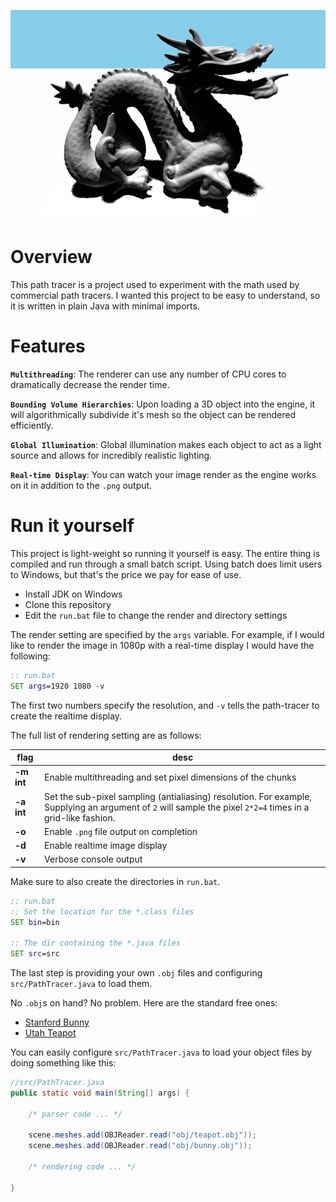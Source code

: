 ![Globaly Illuminated Dragon](example.png)

# Overview
This path tracer is a project used to experiment with the math used by commercial path tracers. I wanted this project to be easy to understand, so it is written in plain Java with minimal imports. 

# Features
**`Multithreading`**: The renderer can use any number of CPU cores to dramatically decrease the render time.

**`Bounding Volume Hierarchies`**: Upon loading a 3D object into the engine, it will algorithmically subdivide it's mesh so the object can be rendered efficiently.

**`Global Illumination`**: Global illumination makes each object to act as a light source and allows for incredibly realistic lighting.

**`Real-time Display`**: You can watch your image render as the engine works on it in addition to the `.png` output.

# Run it yourself 
This project is light-weight so running it yourself is easy. The entire thing is compiled and run through a small batch script. Using batch does limit users to Windows, but that's the price we pay for ease of use.

 - Install JDK on Windows
 - Clone this repository
 - Edit the `run.bat` file to change the render and directory settings

The render setting are specified by the `args` variable. For example, if I would like to render the image in 1080p with a real-time display I would have the following:

```bat
:: run.bat
SET args=1920 1080 -v
```

The first two numbers specify the resolution, and `-v` tells the path-tracer to create the realtime display.

The full list of rendering setting are as follows:

| flag | desc |
|---|---|
| **-m int** | Enable multithreading and set pixel dimensions of the chunks |
| **-a int** | Set the sub-pixel sampling (antialiasing) resolution. For example, Supplying an argument of `2` will sample the pixel `2*2=4` times in a grid-like fashion. |
| **-o** | Enable `.png` file output on completion |
| **-d** | Enable realtime image display |
| **-v** | Verbose console output |

Make sure to also create the directories in `run.bat`.

```bat
:: run.bat
:: Set the location for the *.class files
SET bin=bin

:: The dir containing the *.java files
SET src=src
```
The last step is providing your own `.obj` files and configuring `src/PathTracer.java` to load them. 

No `.obj`s on hand? No problem. Here are the standard free ones:

 - [Stanford Bunny](https://graphics.stanford.edu/~mdfisher/Data/Meshes/bunny.obj)
 - [Utah Teapot](https://graphics.stanford.edu/courses/cs148-10-summer/as3/code/as3/teapot.obj)

You can easily configure `src/PathTracer.java` to load your object files by doing something like this:

```java
//src/PathTracer.java
public static void main(String[] args) {

    /* parser code ... */

    scene.meshes.add(OBJReader.read("obj/teapot.obj"));
    scene.meshes.add(OBJReader.read("obj/bunny.obj"));

    /* rendering code ... */

}
```
